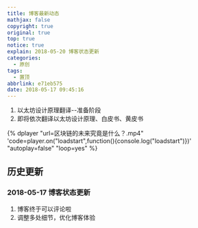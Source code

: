 ```yaml
---
title: 博客最新动态
mathjax: false
copyright: true
original: true
top: true
notice: true
explain: 2018-05-20 博客状态更新
categories:
  - 原创
tags:
  - 置顶
abbrlink: e71eb575
date: 2018-05-17 09:45:16
---
```

1. 以太坊设计原理翻译--准备阶段
2. 即将依次翻译以太坊设计原理、白皮书、黄皮书

{% dplayer "url=区块链的未来究竟是什么？.mp4" 'code=player.on("loadstart",function(){console.log("loadstart")})' "autoplay=false" "loop=yes" %} 
<!-- more -->
## 历史更新

### 2018-05-17 博客状态更新
1. 博客终于可以评论啦
2. 调整多处细节，优化博客体验
